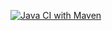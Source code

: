 [![Java CI with Maven](https://github.com/hkstwk/calculation-module/actions/workflows/calculation-module-build.yml/badge.svg)](https://github.com/hkstwk/calculation-module/actions/workflows/calculation-module-build.yml)